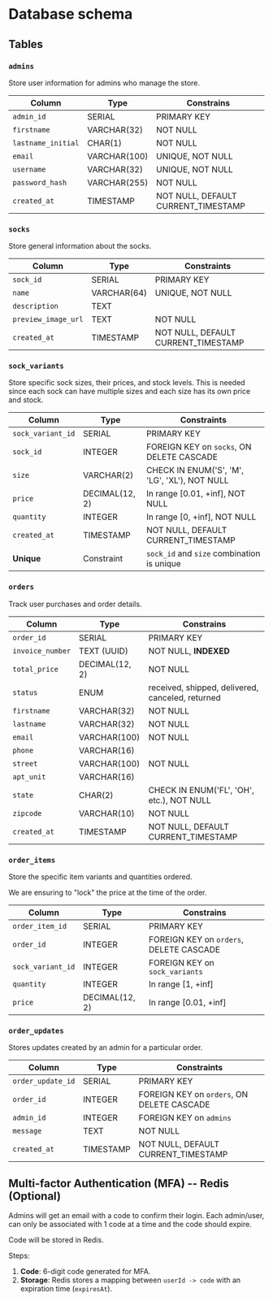 # Database schema

## Tables

### `admins`

Store user information for admins who manage the store.

| Column             | Type         | Constrains                          |
| ------------------ | ------------ | ----------------------------------- |
| `admin_id`         | SERIAL       | PRIMARY KEY                         |
| `firstname`        | VARCHAR(32)  | NOT NULL                            |
| `lastname_initial` | CHAR(1)      | NOT NULL                            |
| `email`            | VARCHAR(100) | UNIQUE, NOT NULL                    |
| `username`         | VARCHAR(32)  | UNIQUE, NOT NULL                    |
| `password_hash`    | VARCHAR(255) | NOT NULL                            |
| `created_at`       | TIMESTAMP    | NOT NULL, DEFAULT CURRENT_TIMESTAMP |

### `socks`

Store general information about the socks.

| Column              | Type        | Constraints                         |
| ------------------- | ----------- | ----------------------------------- |
| `sock_id`           | SERIAL      | PRIMARY KEY                         |
| `name`              | VARCHAR(64) | UNIQUE, NOT NULL                    |
| `description`       | TEXT        |                                     |
| `preview_image_url` | TEXT        | NOT NULL                            |
| `created_at`        | TIMESTAMP   | NOT NULL, DEFAULT CURRENT_TIMESTAMP |

### `sock_variants`

Store specific sock sizes, their prices, and stock levels.
This is needed since each sock can have multiple sizes and each size has its own price and stock.

| Column            | Type           | Constraints                                   |
| ----------------- | -------------- | --------------------------------------------- |
| `sock_variant_id` | SERIAL         | PRIMARY KEY                                   |
| `sock_id`         | INTEGER        | FOREIGN KEY on `socks`, ON DELETE CASCADE     |
| `size`            | VARCHAR(2)     | CHECK IN ENUM('S', 'M', 'LG', 'XL'), NOT NULL |
| `price`           | DECIMAL(12, 2) | In range [0.01, +inf], NOT NULL               |
| `quantity`        | INTEGER        | In range [0, +inf], NOT NULL                  |
| `created_at`      | TIMESTAMP      | NOT NULL, DEFAULT CURRENT_TIMESTAMP           |
| **Unique**        | Constraint     | `sock_id` and `size` combination is unique    |

### `orders`

Track user purchases and order details.

| Column           | Type           | Constrains                                       |
| ---------------- | -------------- | ------------------------------------------------ |
| `order_id`       | SERIAL         | PRIMARY KEY                                      |
| `invoice_number` | TEXT (UUID)    | NOT NULL, **INDEXED**                            |
| `total_price`    | DECIMAL(12, 2) | NOT NULL                                         |
| `status`         | ENUM           | received, shipped, delivered, canceled, returned |
| `firstname`      | VARCHAR(32)    | NOT NULL                                         |
| `lastname`       | VARCHAR(32)    | NOT NULL                                         |
| `email`          | VARCHAR(100)   | NOT NULL                                         |
| `phone`          | VARCHAR(16)    |                                                  |
| `street`         | VARCHAR(100)   | NOT NULL                                         |
| `apt_unit`       | VARCHAR(16)    |                                                  |
| `state`          | CHAR(2)        | CHECK IN ENUM('FL', 'OH', etc.), NOT NULL        |
| `zipcode`        | VARCHAR(10)    | NOT NULL                                         |
| `created_at`     | TIMESTAMP      | NOT NULL, DEFAULT CURRENT_TIMESTAMP              |

### `order_items`

Store the specific item variants and quantities ordered.

We are ensuring to "lock" the price at the time of the order.

| Column            | Type           | Constrains                              |
| ----------------- | -------------- | --------------------------------------- |
| `order_item_id`   | SERIAL         | PRIMARY KEY                             |
| `order_id`        | INTEGER        | FOREIGN KEY on `orders`, DELETE CASCADE |
| `sock_variant_id` | INTEGER        | FOREIGN KEY on `sock_variants`          |
| `quantity`        | INTEGER        | In range [1, +inf]                      |
| `price`           | DECIMAL(12, 2) | In range [0.01, +inf]                   |

### `order_updates`

Stores updates created by an admin for a particular order.

| Column            | Type      | Constraints                                |
| ----------------- | --------- | ------------------------------------------ |
| `order_update_id` | SERIAL    | PRIMARY KEY                                |
| `order_id`        | INTEGER   | FOREIGN KEY on `orders`, ON DELETE CASCADE |
| `admin_id`        | INTEGER   | FOREIGN KEY on `admins`                    |
| `message`         | TEXT      | NOT NULL                                   |
| `created_at`      | TIMESTAMP | NOT NULL, DEFAULT CURRENT_TIMESTAMP        |

## Multi-factor Authentication (MFA) -- Redis (Optional)

Admins will get an email with a code to confirm their login.
Each admin/user, can only be associated with 1 code at a time and the code should expire.

Code will be stored in Redis.

Steps:

1. **Code**: 6-digit code generated for MFA.
2. **Storage**: Redis stores a mapping between `userId -> code` with an expiration time (`expiresAt`).
